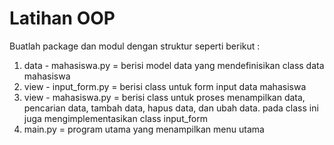 # Latihan OOP 

Buatlah package dan modul dengan struktur seperti berikut : 
1. data - mahasiswa.py = berisi model data yang mendefinisikan class data mahasiswa
2. view - input_form.py = berisi class untuk form input data mahasiswa
3. view - mahasiswa.py = berisi class untuk proses menampilkan data, pencarian data, tambah data, hapus data, dan ubah data. pada class ini juga mengimplementasikan class input_form
4. main.py = program utama yang menampilkan menu utama


